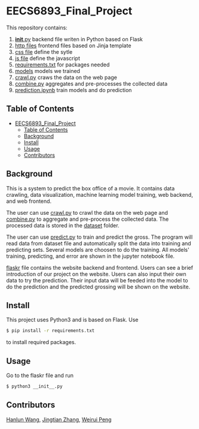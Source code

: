 # EECS6893_Final_Project

This repository contains:

1. [__init__.py](flaskr/__init__.py) backend file writen in Python based on Flask
2. [http files](flaskr/templates) frontend files based on Jinja template
3. [css file](flaskr/static/css) define the sytle
4. [js file](flaskr/static/js) define the javascript
5. [requirements.txt](requirements.txt) for packages needed
6. [models](/models/) models we trained
7. [crawl.py](crawl.py) craws the data on the web page
8. [combine.py](combine.py) aggregates and pre-processes the collected data
9. [prediction.ipynb](prediction.ipynb) train models and do prediction

## Table of Contents

- [EECS6893_Final_Project](#EECS6893_Final_Project)
  - [Table of Contents](#table-of-contents)
  - [Background](#background)
  - [Install](#install)
  - [Usage](#usage)
  - [Contributors](#contributors)
  
## Background
This is a system to predict the box office of a movie. It contains data crawling, data visualization, machine learning model training, web backend, and web frontend.

The user can use [crawl.py](crawl.py) to crawl the data on the web page and [combine.py](combine.py) to aggregate and pre-process the collected data. The processed data is stored in the [dataset](/dataset/) folder.

The user can use [predict.py](prediction.ipynb) to train and predict the gross. The program will read data from dataset file and automatically split the data into training and predicting sets. Several models are choosen to do the training. All models' training, predicting, and error are shown in the jupyter notebook file. 

[flaskr](/flaskr/) file contains the website backend and frontend. Users can see a brief introduction of our project on the website. Users can also input their own data to try the prediction. Their input data will be feeded into the model to do the prediction and the predicted grossing will be shown on the website. 

## Install
This project uses Python3 and is based on Flask. Use
```sh
$ pip install -r requirements.txt
```
to install required packages.

## Usage
Go to the flaskr file and run
```sh
$ python3 __init__.py
```

## Contributors
[Hanlun Wang](https://github.com/HanlunWang),
[Jingtian Zhang](https://github.com/Iris1e27),
[Weirui Peng](https://github.com/Antelofski)